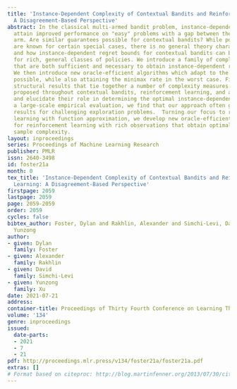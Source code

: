 ```yaml
---
title: 'Instance-Dependent Complexity of Contextual Bandits and Reinforcement Learning:
  A Disagreement-Based Perspective'
abstract: In the classical multi-armed bandit problem, instance-dependent algorithms
  attain improved performance on "easy" problems with a gap between the best and second-best
  arm. Are similar guarantees possible for contextual bandits? While positive results
  are known for certain special cases, there is no general theory characterizing when
  and how instance-dependent regret bounds for contextual bandits can be achieved
  for rich, general classes of policies. We introduce a family of complexity measures
  that are both sufficient and necessary to obtain instance-dependent regret bounds.
  We then introduce new oracle-efficient algorithms which adapt to the gap whenever
  possible, while also attaining the minimax rate in the worst case. Finally, we provide
  structural results that tie together a number of complexity measures previously
  proposed throughout contextual bandits, reinforcement learning, and active learning
  and elucidate their role in determining the optimal instance-dependent regret. In
  a large-scale empirical evaluation, we find that our approach often gives superior
  results for challenging exploration problems.  Turning our focus to reinforcement
  learning with function approximation, we develop new oracle-efficient algorithms
  for reinforcement learning with rich observations that obtain optimal gap-dependent
  sample complexity.
layout: inproceedings
series: Proceedings of Machine Learning Research
publisher: PMLR
issn: 2640-3498
id: foster21a
month: 0
tex_title: 'Instance-Dependent Complexity of Contextual Bandits and Reinforcement
  Learning: A Disagreement-Based Perspective'
firstpage: 2059
lastpage: 2059
page: 2059-2059
order: 2059
cycles: false
bibtex_author: Foster, Dylan and Rakhlin, Alexander and Simchi-Levi, David and Xu,
  Yunzong
author:
- given: Dylan
  family: Foster
- given: Alexander
  family: Rakhlin
- given: David
  family: Simchi-Levi
- given: Yunzong
  family: Xu
date: 2021-07-21
address:
container-title: Proceedings of Thirty Fourth Conference on Learning Theory
volume: '134'
genre: inproceedings
issued:
  date-parts:
  - 2021
  - 7
  - 21
pdf: http://proceedings.mlr.press/v134/foster21a/foster21a.pdf
extras: []
# Format based on citeproc: http://blog.martinfenner.org/2013/07/30/citeproc-yaml-for-bibliographies/
---
```

